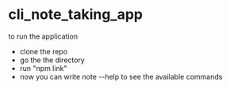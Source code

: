 # cli_note_taking_app

to run the application
- clone the repo
- go the the directory
- run "npm link"
- now you can write note --help to see the available commands
